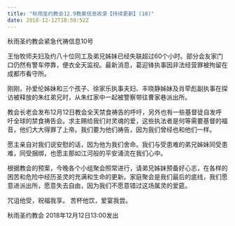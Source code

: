 ```yaml
---
title: "秋雨圣约教会12.9教案信息收录【持续更新】(18)"
date: 2018-12-12T18:59:52Z
---
```


秋雨圣约教会紧急代祷信息10号

王怡牧师夫妇及约八十位同工及弟兄姊妹已经失联超过60个小时。部分会友家门口仍然有警车停靠，便衣全天监视。最新消息，葛迎锋执事因非法经营罪被拘留在成都市看守所。

刚刚，孙爱伦姊妹和三个孩子、徐家乐执事夫妇、丰晓静姊妹及肖荦彪副执事在探访被释放的朱红弟兄时，从朱红家中一起被警察带往曹家巷派出所。

教会长老会发布12月12日教会全天禁食祷告的呼吁，另外也有一些基督徒自发呼吁全球的禁食祷告会。求主赐给我们对灵魂的爱，这些执法者是何等需要基督的福音，他们大大得罪了上帝。我们要为他们祷告，因为我们曾经也和他们一样。

愿主亲自对我们说安慰的话，因为他为我们舍命。我们与受患难的弟兄姊妹同受患难，同受捆绑，也愿主那如江河般的平安涌流在我们心中。

根据教会的预案，今晚各个小组聚会照常进行，请弟兄姊妹预备好心志，在各样的困苦和危险中经历圣灵的充满和生命的更新。家庭聚会是我们最后的底线，我们愿意进派出所，愿意失去自由，因为我们不愿意错过这场属灵的爱筵。

咒诅他受，祝福我享。
苦杯他饮，爱宴我尝。

秋雨圣约教会
2018年12月12日13:00发出